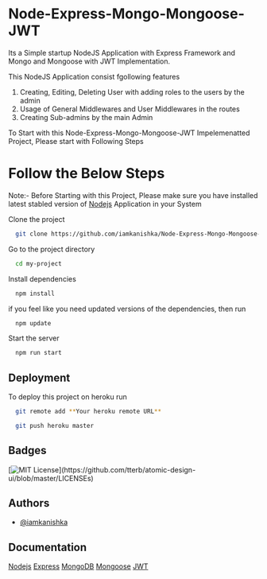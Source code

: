 
# Node-Express-Mongo-Mongoose-JWT

Its a Simple startup NodeJS Application with Express Framework and Mongo and Mongoose with JWT Implementation.

This NodeJS Application consist fgollowing features
1. Creating, Editing, Deleting User with adding roles to the users by the admin
2. Usage of General  Middlewares and User Middlewares in the routes 
3. Creating Sub-admins by the main Admin

To Start with this  Node-Express-Mongo-Mongoose-JWT Impelemenatted Project, Please start with Following Steps


# Follow the Below Steps

Note:- Before Starting with this Project, Please make sure you have installed latest stabled version of [Nodejs](https://nodejs.org/en/) Application in your System 



Clone the project

```bash
  git clone https://github.com/iamkanishka/Node-Express-Mongo-Mongoose-JWT.git
```

Go to the project directory

```bash
  cd my-project
```

Install dependencies

```bash
  npm install
```
if you feel like you need updated versions of the dependencies, then run
```bash
  npm update
```


Start the server

```bash
  npm run start
```


## Deployment

To deploy this project on heroku  run

```bash
  git remote add **Your heroku remote URL**
```

```bash
  git push heroku master
```


## Badges



[![MIT License](https://img.shields.io/apm/l/atomic-design-ui.svg?)](https://github.com/tterb/atomic-design-ui/blob/master/LICENSEs)

## Authors

- [@iamkanishka](https://github.com/iamkanishka)


## Documentation

[Nodejs](https://nodejs.org/en/)
[Express](https://expressjs.com/)
[MongoDB](https://docs.mongodb.com/)
[Mongoose](https://mongoosejs.com/)
[JWT](https://jwt.io/introduction)
